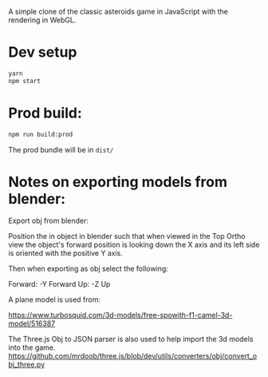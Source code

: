 A simple clone of the classic asteroids game in JavaScript with the rendering
 in WebGL.

# Dev setup

```bash
yarn
npm start
```

# Prod build:

```bash
npm run build:prod
```
The prod bundle will be in `dist/`

# Notes on exporting models from blender:

Export obj from blender:

Position the in object in blender such that when viewed in the Top Ortho view
the object's forward position is looking down the X axis and its
left side is oriented with the positive Y axis.

Then when exporting as obj select the following:

Forward: -Y Forward
Up: -Z Up

A plane model is used from:

https://www.turbosquid.com/3d-models/free-spowith-f1-camel-3d-model/516387

The Three.js Obj to JSON parser is also used to help import the 3d models into
the game.
https://github.com/mrdoob/three.js/blob/dev/utils/converters/obj/convert_obj_three.py
